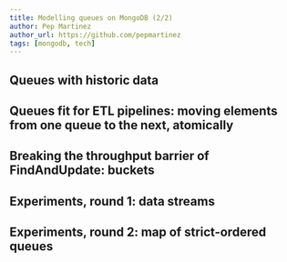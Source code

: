 ```yaml
---
title: Modelling queues on MongoDB (2/2)
author: Pep Martinez
author_url: https://github.com/pepmartinez
tags: [mongodb, tech]
---
```



## Queues with historic data

## Queues fit for ETL pipelines: moving elements from one queue to the next, atomically

## Breaking the throughput barrier of FindAndUpdate: buckets

## Experiments, round 1: data streams

## Experiments, round 2: map of strict-ordered queues


